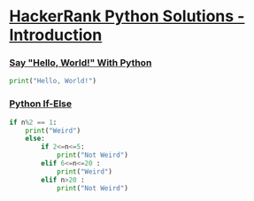 # [HackerRank Python Solutions - Introduction](https://www.hackerrank.com/domains/python?badge_type=python&filters%5Bsubdomains%5D%5B%5D=py-introduction "Python - Introduction")

### [Say "Hello, World!" With Python](https://www.hackerrank.com/challenges/py-hello-world/problem?isFullScreen=true "Say 'Hello, World!' With Python")

```py
print("Hello, World!")
```

### [Python If-Else](https://www.hackerrank.com/challenges/py-if-else/problem?isFullScreen=true "Python If-Else")

```py
if n%2 == 1:
    print("Weird")
    else:
        if 2<=n<=5:
            print("Not Weird")
        elif 6<=n<=20 :
            print("Weird")
        elif n>20 :
            print("Not Weird")
```